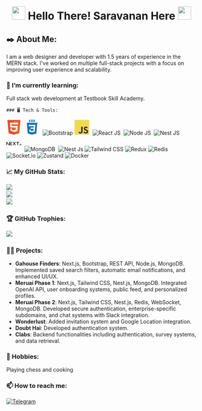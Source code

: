 <h1 align="center"><img src="https://c.tenor.com/eYRNL1In-ooAAAAM/namaste-covid.gif" width="35px" height="35px"></img> Hello There! Saravanan Here  <img src="https://cdn3.emoji.gg/emojis/6186-developer-bot.gif" width="35px" height="35px"></img></h1>

## ✒️ About Me:
I am a web designer and developer with 1.5 years of experience in the MERN stack. I've worked on multiple full-stack projects with a focus on improving user experience and scalability. 

  ### 🌱 I’m currently learning:
  Full stack web development at Testbook Skill Academy.

    ### 🖥️ Tech & Tools:
  <img src="https://github.com/devicons/devicon/blob/master/icons/html5/html5-original.svg" title="HTML5" alt="HTML" width="40" height="40"/>&nbsp;
  <img src="https://github.com/devicons/devicon/blob/master/icons/css3/css3-plain-wordmark.svg" title="CSS3" alt="CSS" width="40" height="40"/>&nbsp;
  ![Bootstrap](https://img.shields.io/badge/bootstrap-%23563D7C.svg?logo=bootstrap&logoColor=white&style=for-the-badge)
  <img src="https://github.com/devicons/devicon/blob/master/icons/javascript/javascript-original.svg" title="JavaScript" alt="JavaScript" width="40" height="40"/>&nbsp;
  <img src="https://upload.wikimedia.org/wikipedia/commons/thumb/a/a7/React-icon.svg/2300px-React-icon.svg.png" title="React JS" alt="React JS" width="40" height="40"/>&nbsp;
  <img src="https://upload.wikimedia.org/wikipedia/commons/thumb/d/d9/Node.js_logo.svg/590px-Node.js_logo.svg.png" title="Node JS" alt="Node JS" width="40" height="40"/>&nbsp;
  <img src="https://d33wubrfki0l68.cloudfront.net/ff2ad7a260367a0d0df38323b208e18cb0575039/274f7/assets/imgs/nest-logo.svg" title="Nest JS" alt="Nest JS" width="40" height="40"/>&nbsp;
  <img src="https://github.com/devicons/devicon/blob/master/icons/nextjs/nextjs-original-wordmark.svg" title="Next.js" alt="Next.js" width="40" height="40"/>&nbsp;
  <img src="https://encrypted-tbn0.gstatic.com/images?q=tbn:ANd9GcQQhHsCg8Urz0PkGg7IhaWh8G8ZMOynkXVbAvnqvM1o&s" title="MongoDB" alt="MongoDB" width="40" height="40"/>&nbsp;
  ![Nest Js](https://cdn.icon-icons.com/icons2/2699/PNG/512/nestjs_logo_icon_169927.png&logoColor=white)
  ![Tailwind CSS](https://img.shields.io/badge/tailwindcss-%2338B2AC.svg?style=for-the-badge&logo=tailwind-css&logoColor=white)
  ![Redux](https://img.shields.io/badge/redux-%23593D88.svg?style=for-the-badge&logo=redux&logoColor=white)
  ![Redis](https://img.shields.io/badge/redis-%23DC382D.svg?style=for-the-badge&logo=redis&logoColor=white)
  ![Socket.io](https://img.shields.io/badge/socket.io-black?style=for-the-badge&logo=socket.io&badgeColor=010101)
  ![Zustand](https://img.shields.io/badge/zustand-%23FF4154.svg?style=for-the-badge&logo=zustand&logoColor=white)
  ![Docker](https://img.shields.io/badge/docker-%232496ED.svg?style=for-the-badge&logo=docker&logoColor=white)

  ### 📈 My GitHub Stats:
  ![](https://github-readme-stats.vercel.app/api?username=Sara2706&theme=dark&hide_border=false&include_all_commits=false&count_private=false)<br/>
  ![](https://github-readme-streak-stats.herokuapp.com/?user=Sara2706&theme=dark&hide_border=false)<br/>
  ![](https://github-readme-stats.vercel.app/api/top-langs/?username=Sara2706&theme=dark&hide_border=false&include_all_commits=false&count_private=false&layout=compact)

 ### 🏆 GitHub Trophies:
  ![](https://github-profile-trophy.vercel.app/?username=Sara2706&theme=radical&no-frame=false&no-bg=true&margin-w=4)

  ### 👨‍💻 Projects:
  - **Gahouse Finders**: Next.js, Bootstrap, REST API, Node.js, MongoDB. Implemented saved search filters, automatic email notifications, and enhanced UI/UX.
  - **Meruai Phase 1**: Next.js, Tailwind CSS, Nest.js, MongoDB. Integrated OpenAI API, user onboarding systems, public feed, and personalized profiles.
  - **Meruai Phase 2**: Next.js, Tailwind CSS, Nest.js, Redis, WebSocket, MongoDB. Developed secure authentication, enterprise-specific subdomains, and chat systems with Slack integration.
  - **Wonderlust**: Added invitation system and Google Location integration.
  - **Doubt Hai**: Developed authentication system.
  - **Clabs**: Backend functionalities including authentication, survey systems, and data retrieval.

  ### 👀 Hobbies:
  Playing chess and cooking

  ### 📫 How to reach me:
  [![Telegram](https://img.shields.io/badge/Telegram-2CA5E0?logo=telegram&logoColor=white&style=for-the-badge)](https://t.me/saravanan2706)
